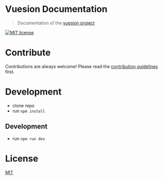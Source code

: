 # Vuesion Documentation

> Documentation of the [vuesion project](https://github.com/vuesion/vuesion)

[![MIT license](https://img.shields.io/badge/License-MIT-blue.svg)](https://lbesson.mit-license.org/)

# Contribute

Contributions are always welcome! Please read the [contribution guidelines](https://github.com/vuesion/packages/blob/master/.github/CONTRIBUTING.md) first.

# Development

- clone repo
- run `npm install`

## Development

- run `npm run dev`

# License

[MIT](http://opensource.org/licenses/MIT)

